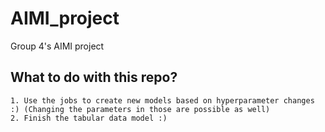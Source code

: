 # AIMI_project
Group 4's AIMI project

## What to do with this repo?
    1. Use the jobs to create new models based on hyperparameter changes :) (Changing the parameters in those are possible as well)
    2. Finish the tabular data model :)